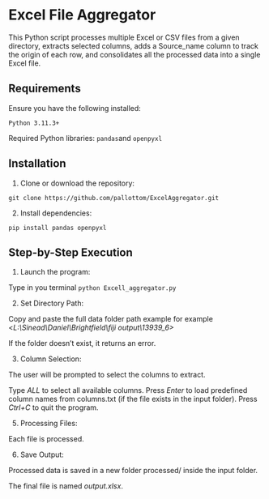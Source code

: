 # Excel File Aggregator

This Python script processes multiple Excel or CSV files from a given directory, extracts selected columns, adds a Source_name column to track the origin of each row, and consolidates all the processed data into a single Excel file.

## Requirements

Ensure you have the following installed:

`Python 3.11.3+`

Required Python libraries: `pandas`and `openpyxl`


## Installation

1. Clone or download the repository:

``` git clone https://github.com/pallottom/ExcelAggregator.git ```


2. Install dependencies:

```pip install pandas openpyxl```

## Step-by-Step Execution

1. Launch the program:

Type in you terminal `python Excell_aggregator.py`

2. Set Directory Path:

Copy and paste the full data folder path example for example <_L:\Sinead\Daniel\Brightfield\fiji output\13939_6>_

If the folder doesn’t exist, it returns an error.

3. Column Selection:

The user will be prompted to select the columns to extract.

Type _ALL_ to select all available columns.
Press _Enter_ to load predefined column names from columns.txt (if the file exists in the input folder).
Press _Ctrl+C_ to quit the program.

5. Processing Files:

Each file is processed.

6. Save Output:

Processed data is saved in a new folder processed/ inside the input folder.

The final file is named _output.xlsx_.

